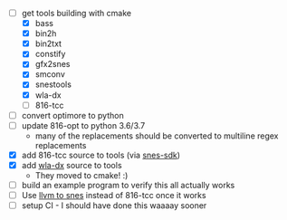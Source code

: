 - [ ] get tools building with cmake
    - [x] bass
    - [x] bin2h
    - [x] bin2txt
    - [x] constify
    - [x] gfx2snes
    - [x] smconv
    - [x] snestools
    - [x] wla-dx
    - [ ] 816-tcc
- [ ] convert optimore to python
- [ ] update 816-opt to python 3.6/3.7
    - many of the replacements should be converted to multiline regex replacements
- [x] add 816-tcc source to tools (via [snes-sdk](https://github.com/optixx/snes-sdk))
- [x] add [wla-dx](https://github.com/vhelin/wla-dx) source to tools
    - They moved to cmake! :)
- [ ] build an example program to verify this all actually works
- [ ] Use [llvm to snes](https://github.com/luizperes/llvm-to-snes) instead of 816-tcc once it works
- [ ] setup CI - I should have done this waaaay sooner
